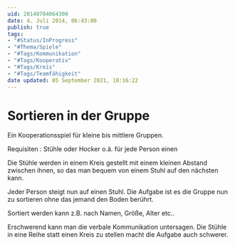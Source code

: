 ```yaml
---
uid: 20140704064300
date: 4. Juli 2014, 06:43:00
publish: true
tags:
- "#Status/InProgress"
- "#Thema/Spiele"
- "#Tags/Kommunikation"
- "#Tags/Kooperativ"
- "#Tags/Kreis"
- "#Tags/Teamfähigkeit"
date updated: 05 September 2021, 18:16:22
---
```


# Sortieren in der Gruppe

Ein Kooperationsspiel für kleine bis mittlere Gruppen.

Requisiten : Stühle oder Hocker o.ä. für jede Person einen

Die Stühle werden in einem Kreis gestellt mit einem kleinen Abstand zwischen ihnen, so das man bequem von einem Stuhl auf den nächsten kann.

Jeder Person steigt nun auf einen Stuhl. Die Aufgabe ist es die Gruppe nun zu sortieren ohne das jemand den Boden berührt.

Sortiert werden kann z.B. nach Namen, Größe, Alter etc..

Erschwerend kann man die verbale Kommunikation untersagen.
Die Stühle in eine Reihe statt einen Kreis zu stellen macht die Aufgabe auch schwerer.

